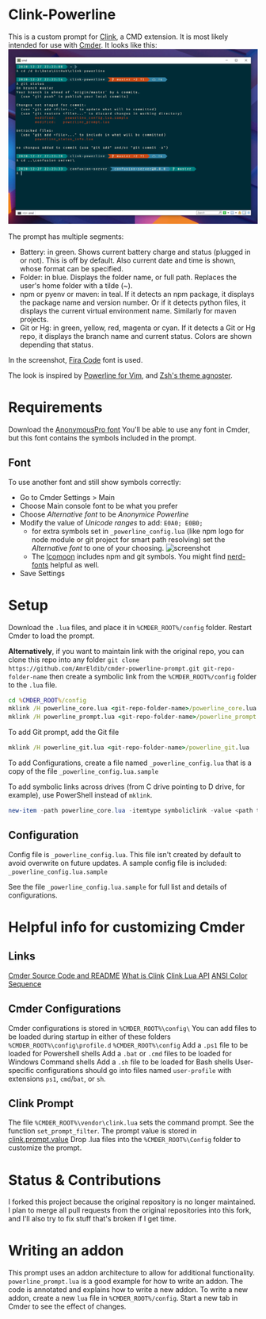 # Clink-Powerline

This is a custom prompt for [Clink](https://chrisant996.github.io/clink/clink.html), a CMD extension. It is most likely intended for use with [Cmder](https://cmder.net).
It looks like this:
![screenshot](screenshot.png)

The prompt has multiple segments:
- Battery: in green. Shows current battery charge and status (plugged in or not). This is off by default. Also current date and time is shown, whose format can be specified.
- Folder: in blue. Displays the folder name, or full path. Replaces the user's home folder with a tilde (~).
- npm or pyenv or maven: in teal. If it detects an npm package, it displays the package name and version number. Or if it detects python files, it displays the current virtual environment name. Similarly for maven projects.
- Git or Hg: in green, yellow, red, magenta or cyan. If it detects a Git or Hg repo, it displays the branch name and current status. Colors are shown depending that status.

In the screenshot, [Fira Code](https://github.com/tonsky/FiraCode) font is used.

The look is inspired by [Powerline for Vim](https://github.com/powerline/powerline), and [Zsh's theme agnoster](https://github.com/agnoster/agnoster-zsh-theme).

# Requirements

Download the [AnonymousPro font](https://github.com/powerline/fonts/tree/master/AnonymousPro)
You'll be able to use any font in Cmder, but this font contains the symbols included in the prompt.

## Font

To use another font and still show symbols correctly:

* Go to Cmder Settings > Main
* Choose Main console font to be what you prefer
* Choose _Alternative font_ to be _Anonymice Powerline_
* Modify the value of _Unicode ranges_ to add: `E0A0; E0B0;`
  * for extra symbols set in `_powerline_config.lua` (like npm logo for node module or git project for smart path resolving) set the _Alternative font_ to one of your choosing.
    ![screenshot](screenshot_fonts.png)
  * The [Icomoon](https://icomoon.io/) includes npm and git symbols. You might find [nerd-fonts](https://github.com/ryanoasis/nerd-fonts) helpful as well.
* Save Settings

# Setup

Download the `.lua` files, and place it in `%CMDER_ROOT%/config` folder.
Restart Cmder to load the prompt.

**Alternatively**, if you want to maintain link with the original repo, you can clone this repo into any folder
`git clone https://github.com/AmrEldib/cmder-powerline-prompt.git git-repo-folder-name`
then create a symbolic link from the `%CMDER_ROOT%/config` folder to the `.lua` file.

```bat
cd %CMDER_ROOT%/config
mklink /H powerline_core.lua <git-repo-folder-name>/powerline_core.lua
mklink /H powerline_prompt.lua <git-repo-folder-name>/powerline_prompt.lua
```

To add Git prompt, add the Git file

```bat
mklink /H powerline_git.lua <git-repo-folder-name>/powerline_git.lua
```

To add Configurations, create a file named `_powerline_config.lua` that is a copy of the file `_powerline_config.lua.sample`

To add symbolic links across drives (from C drive pointing to D drive, for example), use PowerShell instead of `mklink`.
```powershell
new-item -path powerline_core.lua -itemtype symboliclink -value <path to repo folder>\cmder-powerline-prompt\powerline_core.lua
```

## Configuration

Config file is `_powerline_config.lua`. This file isn't created by default to avoid overwrite on future updates.
A sample config file is included: `_powerline_config.lua.sample`

See the file `_powerline_config.lua.sample` for full list and details of configurations.

# Helpful info for customizing Cmder

## Links

[Cmder Source Code and README](https://github.com/cmderdev/cmder)
[What is Clink](https://github.com/AmrEldib/cmder-powerline-prompt/blob/master/docs/clink.md)
[Clink Lua API](https://github.com/AmrEldib/cmder-powerline-prompt/blob/master/docs/clink_api.md)
[ANSI Color Sequence](http://ascii-table.com/ansi-escape-sequences.php)

## Cmder Configurations

Cmder configurations is stored in `%CMDER_ROOT%\config\`
You can add files to be loaded during startup in either of these folders
 `%CMDER_ROOT%\config\profile.d`
 `%CMDER_ROOT%\config`
Add a `.ps1` file to be loaded for Powershell shells
Add a `.bat` or `.cmd` files to be loaded for Windows Command shells
Add a `.sh` file to be loaded for Bash shells
User-specific configurations should go into files named `user-profile` with extensions `ps1`, `cmd`/`bat`, or `sh`.

## Clink Prompt

The file `%CMDER_ROOT%\vendor\clink.lua` sets the command prompt. See the function `set_prompt_filter`.
The prompt value is stored in [clink.prompt.value](https://github.com/mridgers/clink/blob/master/docs/api.md#clinkpromptvalue)
Drop .lua files into the `%CMDER_ROOT%\Config` folder to customize the prompt.

# Status & Contributions

I forked this project because the original repository is no longer maintained. I plan to merge all pull requests from the original repositories into this fork, and I'll also try to fix stuff that's broken if I get time.

# Writing an addon
This prompt uses an addon architecture to allow for additional functionality.
`powerline_prompt.lua` is a good example for how to write an addon. The code is annotated and explains how to write a new addon.
To write a new addon, create a new `lua` file in `%CMDER_ROOT%/config`. Start a new tab in Cmder to see the effect of changes.
